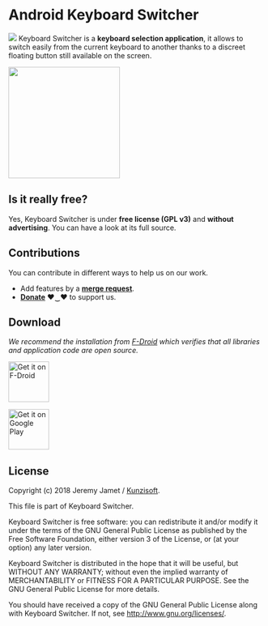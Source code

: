 # Android Keyboard Switcher

<img src="https://gitlab.com/kunzisoft/Android-KeyboardSwitcher/raw/master/art/icon.png"> Keyboard Switcher is a **keyboard selection application**, it allows to switch easily from the current keyboard to another thanks to a discreet floating button still available on the screen.

<img src="https://gitlab.com/kunzisoft/Android-KeyboardSwitcher/raw/master/art/screen.jpg" width="220">

## Is it really free?

Yes, Keyboard Switcher is under **free license (GPL v3)** and **without advertising**. You can have a look at its full source.

## Contributions

You can contribute in different ways to help us on our work.

* Add features by a **[merge request](https://docs.gitlab.com/ee/gitlab-basics/add-merge-request.html)**.
* **[Donate](https://www.kunzisoft.com/donation)**  ♥‿♥ to support us.

## Download

*We recommend the installation from [F-Droid](https://f-droid.org/en/packages/com.kunzisoft.keepass.libre/) which verifies that all libraries and application code are open source.*

[<img src="https://f-droid.org/badge/get-it-on.png"
      alt="Get it on F-Droid"
      height="80">](https://f-droid.org/en/packages/com.kunzisoft.keyboard.switcher/)

[<img src="https://play.google.com/intl/en_us/badges/images/generic/en_badge_web_generic.png"
      alt="Get it on Google Play"
	height="80">](https://play.google.com/store/apps/details?id=com.kunzisoft.keyboard.switcher)

## License

 Copyright (c) 2018 Jeremy Jamet / [Kunzisoft](https://www.kunzisoft.com).

 This file is part of Keyboard Switcher.

  Keyboard Switcher is free software: you can redistribute it and/or modify
  it under the terms of the GNU General Public License as published by
  the Free Software Foundation, either version 3 of the License, or
  (at your option) any later version.

  Keyboard Switcher is distributed in the hope that it will be useful,
  but WITHOUT ANY WARRANTY; without even the implied warranty of
  MERCHANTABILITY or FITNESS FOR A PARTICULAR PURPOSE.  See the
  GNU General Public License for more details.

  You should have received a copy of the GNU General Public License
  along with Keyboard Switcher.  If not, see <http://www.gnu.org/licenses/>.
